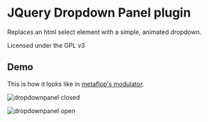 # JQuery Dropdown Panel plugin

Replaces an html select element with a simple, animated dropdown.

Licensed under the GPL v3

## Demo

This is how it looks like in [metaflop's modulator](http://www.metaflop.com/modulator).

![dropdownpanel closed](https://raw.github.com/metaflop/jquery-dropdownpanel/master/jquery-dropdownpanel-closed.png)

![dropdownpanel open](https://raw.github.com/metaflop/jquery-dropdownpanel/master/jquery-dropdownpanel-open.png)
